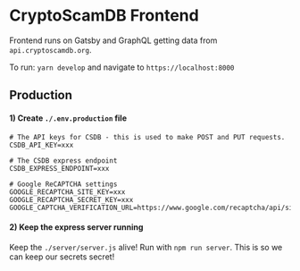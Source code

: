 # CryptoScamDB Frontend

Frontend runs on Gatsby and GraphQL getting data from `api.cryptoscamdb.org`.

To run: `yarn develop` and navigate to `https://localhost:8000`

## Production

#### 1) Create `./.env.production` file

```
# The API keys for CSDB - this is used to make POST and PUT requests.
CSDB_API_KEY=xxx

# The CSDB express endpoint
CSDB_EXPRESS_ENDPOINT=xxx

# Google ReCAPTCHA settings
GOOGLE_RECAPTCHA_SITE_KEY=xxx
GOOGLE_RECAPTCHA_SECRET_KEY=xxx
GOOGLE_CAPTCHA_VERIFICATION_URL=https://www.google.com/recaptcha/api/siteverify
```
#### 2) Keep the express server running

Keep the `./server/server.js` alive! Run with `npm run server`. This is so we can keep 
our secrets secret!